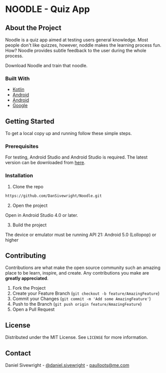 
# NOODLE - Quiz App

## About the Project 
Noodle is a quiz app aimed at testing users general knowledge. Most people don't like quizzes, however, noddle makes the learning process fun.
How? Noodle provides subtle feedback to the user during the whole process.

Download Noodle and train that noodle.

### Built With
* [Kotlin](https://kotlinlang.org/)
* [Android](https://developer.android.com/)
* [Android](https://developer.android.com/studio)
* [Google](https://material.io/design)

## Getting Started

To get a local copy up and running follow these simple steps.

### Prerequisites

For testing, Android Studio and Android Studio is required. The latest version can be downloaded from [here](https://developer.android.com/studio#downloads).

### Installation
 
1. Clone the repo
```sh
https://github.com/DanSivewright/Noodle.git
```
2. Open the project

Open in Android Studio 4.0 or later.

3. Build the project 

The device or emulator must be running API 21: Android 5.0 (Lollopop) or higher


## Contributing

Contributions are what make the open source community such an amazing place to be learn, inspire, and create. Any contributions you make are **greatly appreciated**.

1. Fork the Project
2. Create your Feature Branch (`git checkout -b feature/AmazingFeature`)
3. Commit your Changes (`git commit -m 'Add some AmazingFeature'`)
4. Push to the Branch (`git push origin feature/AmazingFeature`)
5. Open a Pull Request

## License

Distributed under the MIT License. See `LICENSE` for more information.


## Contact

Daniel Sivewright - [@daniel.sivewright](https://www.instagram.com/daniel.sivewright/?hl=en) - paulloots@me.com

